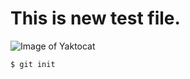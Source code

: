 # This is new test file.
![Image of Yaktocat](https://octodex.github.com/images/yaktocat.png)

```
$ git init
```
